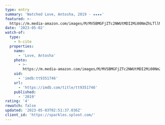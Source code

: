 ```yaml
---
type: entry
summary: 'Watched Love, Antosha, 2019 - ★★★★'
featured: >-
  https://m.media-amazon.com/images/M/MV5BMGFjZTc2NWUtMDI2Mi00NmZhLTllM2YtMTk4YjE3YWI5ZWNmXkEyXkFqcGdeQXVyMTkxNjUyNQ@@._V1_SX300.jpg
date: '2023-05-02'
watch-of:
  type:
    - h-cite
  properties:
    name:
      - 'Love, Antosha'
    photo:
      - >-
        https://m.media-amazon.com/images/M/MV5BMGFjZTc2NWUtMDI2Mi00NmZhLTllM2YtMTk4YjE3YWI5ZWNmXkEyXkFqcGdeQXVyMTkxNjUyNQ@@._V1_SX300.jpg
    uid:
      - 'imdb:tt9351746'
    url:
      - 'https://imdb.com/title/tt9351746'
    published:
      - '2019'
rating: '4'
rewatch: false
updated: '2023-05-03T02:51:37.036Z'
client_id: 'https://sparkles.sploot.com/'
---
```


